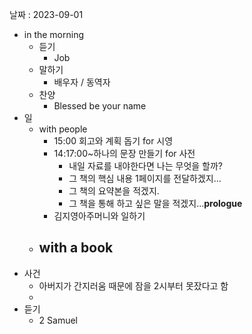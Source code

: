 날짜 : 2023-09-01
- in the morning
	- 듣기
		- Job
	- 말하기
		-  배우자 / 동역자 
	- 찬양
		- Blessed be your name
- 일
	- with people
		- 15:00 회고와 계획 돕기 for 시영
		- 14:17:00~하나의 문장 만들기 for 사전
			- 내일 자료를 내야한다면 나는 무엇을 할까?
			- 그 책의 핵심 내용 1페이지를 전달하겠지...
			- 그 책의 요약본을 적겠지.
			- 그 책을 통해 하고 싶은 말을 적겠지...**prologue**
		- 김지영아주머니와 일하기
	- with a book
		- 
- 사건
	- 아버지가 간지러움 때문에 잠을 2시부터 못잤다고 함
	- 
- 듣기
	- 2 Samuel
